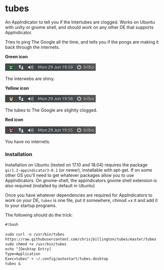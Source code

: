 # tubes #

An AppIndicator to tell you if the Intertubes are clogged. Works on Ubuntu with unity or gnome shell, and should work on any other DE that supports AppIndicator. 

Tries to ping The Google all the time, and tells you if the pongs are making it back through the internets.

**Green icon**

![green-example.png](https://raw.githubusercontent.com/chrisjbillington/tubes/master/green-example.png)

The interwebs are shiny.

**Yellow icon**

![yellow-example.png](https://raw.githubusercontent.com/chrisjbillington/tubes/master/yellow-example.png)

The tubes to The Google are slightly clogged.

**Red icon**

![red-example.png](https://raw.githubusercontent.com/chrisjbillington/tubes/master/red-example.png)

You have no internets.

### Installation ###

Installation on Ubuntu (tested on 17.10 and 18.04) requires the package ``gir1.2-appindicator3-0.1`` (or newer), installable with apt-get.
If on some other OS you'll need to get whatever packages allow you to use AppIndicators.
On gnome-shell, the appindicators gnome shell extension is also required (installed by default in Ubuntu)

Once you have whatever dependencies are required for AppIndicators to work on your DE, `tubes` is one file, put it somewhere, chmod +x it and add it to your startup programs.

The following should do the trick:

```
#!bash

sudo curl -o /usr/bin/tubes https://raw.githubusercontent.com/chrisjbillington/tubes/master/tubes
sudo chmod +x /usr/bin/tubes
echo "[Desktop Entry]
Type=Application
Exec=tubes" > ~/.config/autostart/tubes.desktop
tubes &

```
